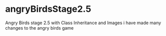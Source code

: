 # angryBirdsStage2.5
Angry Birds stage 2.5 with Class Inheritance and Images
i have made many changes to the angry birds game